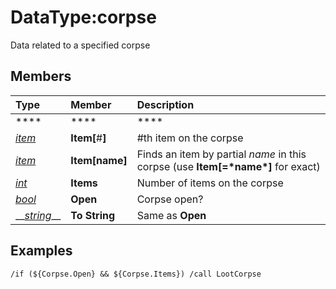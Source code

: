 # DataType:corpse

Data related to a specified corpse

## Members

| **Type** | **Member** | **Description** |
| :--- | :--- | :--- |
| \*\*\*\* | \*\*\*\* | \*\*\*\* |
| [_item_](datatype-item.md) | **Item\[**\#**\]** | \#th item on the corpse |
| [_item_](datatype-item.md) | **Item\[**name**\]** | Finds an item by partial _name_ in this corpse \(use **Item\[=\***name**\*\]** for exact\) |
| [_int_](datatype-int.md) | **Items** | Number of items on the corpse |
| [_bool_](datatype-bool.md) | **Open** | Corpse open? |
| \_\_[_string_](datatype-string.md)\_\_ | **To String** | Same as **Open** |

## Examples

`/if (${Corpse.Open} && ${Corpse.Items}) /call LootCorpse`

